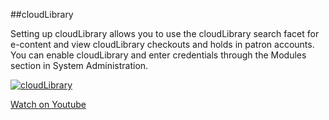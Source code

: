 ##cloudLibrary

Setting up cloudLibrary allows you to use the cloudLibrary search facet for e-content and view cloudLibrary checkouts and holds in patron accounts. You can enable cloudLibrary and enter credentials through the Modules section in System Administration.

[![cloudLibrary](/manual/images/Cloud-Library.jpg)](https://youtu.be/Cy1VVJsLEPU)

[Watch on Youtube](https://youtu.be/Cy1VVJsLEPU)
